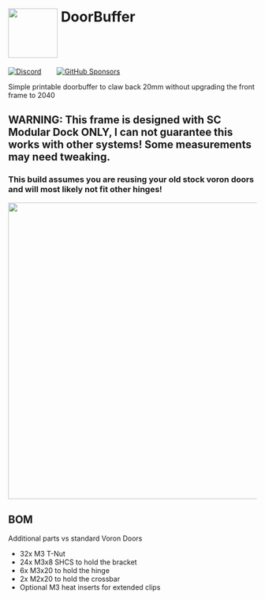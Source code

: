 # <img src="https://github.com/Stealthchanger/DoorBuffer/blob/main/Media/DoorBuffer_logo.png" align="top" height="100" /> DoorBuffer

<a href="https://discord.gg/jJs73c6vSc" target="_blank" alt="Join our Discord">![Discord](https://img.shields.io/discord/1226846451028725821?logo=discord&logoColor=%23ffffff&label=Join%20our%20Discord&labelColor=%237785cc&color=%23adf5ff)</a>
&nbsp;&nbsp;&nbsp;&nbsp;&nbsp;&nbsp;
<a href="https://github.com/sponsors/DraftShift" target="_blank" alt="Sponsor Us">![GitHub Sponsors](https://img.shields.io/github/sponsors/DraftShift?logo=githubsponsors&label=Sponsors&labelColor=rgb(246%2C%20248%2C%20250)&color=rgb(191%2C%2057%2C%20137))</a>


Simple printable doorbuffer to claw back 20mm without upgrading the front frame to 2040 

## WARNING: This frame is designed with SC Modular Dock ONLY, I can not guarantee this works with other systems! Some measurements may need tweaking.

### This build assumes you are reusing your old stock voron doors and will most likely not fit other hinges!

<img src="https://github.com/Stealthchanger/DoorBuffer/blob/main/Media/assembled.png" height="600" />


## BOM
Additional parts vs standard Voron Doors
* 32x M3 T-Nut
* 24x M3x8 SHCS to hold the bracket
* 6x M3x20 to hold the hinge
* 2x M2x20 to hold the crossbar
* Optional M3 heat inserts for extended clips

